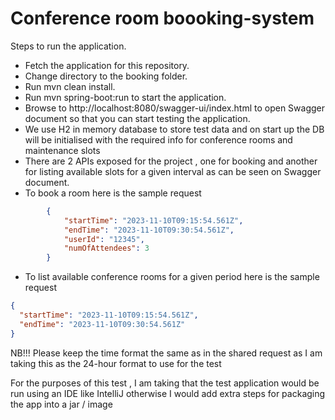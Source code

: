 # Conference room boooking-system

Steps to run the application.
* Fetch the application for this repository.
* Change directory to the booking folder.
* Run mvn clean install.
* Run mvn spring-boot:run to start the application.
* Browse to http://localhost:8080/swagger-ui/index.html to open Swagger document so that you can start testing the application.
* We use H2 in memory database to store test data and on start up the DB will be initialised with the required info for conference rooms and maintenance slots  
* There are 2 APIs exposed for the project , one for booking and another for listing available slots for a given interval as can be seen on Swagger document.
* To book a room here is the sample request

```JSON
        {
            "startTime": "2023-11-10T09:15:54.561Z",
            "endTime": "2023-11-10T09:30:54.561Z",
            "userId": "12345",
            "numOfAttendees": 3
        }
```
* To list available conference rooms for a given period here is the sample request
```JSON
{
  "startTime": "2023-11-10T09:15:54.561Z",
  "endTime": "2023-11-10T09:30:54.561Z"
}
```
NB!!! Please keep the time format the same as in the shared request as I am taking this as the 24-hour format to use for the test


For the purposes of this test , I am taking that the test application would be run using an IDE like IntelliJ otherwise I would add extra steps for packaging the app into a jar / image